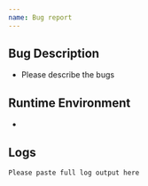 ```yaml
---
name: Bug report
---
```


## Bug Description
- Please describe the bugs

## Runtime Environment
- 

## Logs
```
Please paste full log output here
```
